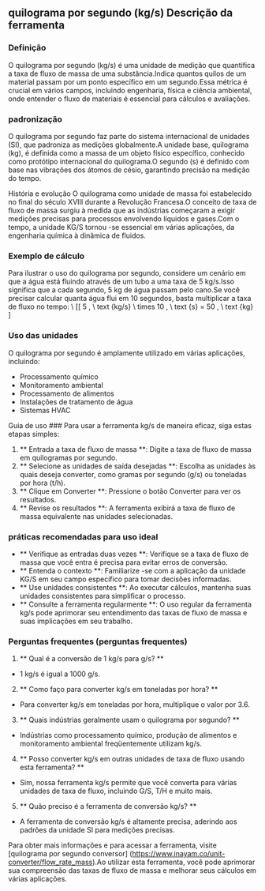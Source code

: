 ## quilograma por segundo (kg/s) Descrição da ferramenta

### Definição
O quilograma por segundo (kg/s) é uma unidade de medição que quantifica a taxa de fluxo de massa de uma substância.Indica quantos quilos de um material passam por um ponto específico em um segundo.Essa métrica é crucial em vários campos, incluindo engenharia, física e ciência ambiental, onde entender o fluxo de materiais é essencial para cálculos e avaliações.

### padronização
O quilograma por segundo faz parte do sistema internacional de unidades (SI), que padroniza as medições globalmente.A unidade base, quilograma (kg), é definida como a massa de um objeto físico específico, conhecido como protótipo internacional do quilograma.O segundo (s) é definido com base nas vibrações dos átomos de césio, garantindo precisão na medição do tempo.

História e evolução
O quilograma como unidade de massa foi estabelecido no final do século XVIII durante a Revolução Francesa.O conceito de taxa de fluxo de massa surgiu à medida que as indústrias começaram a exigir medições precisas para processos envolvendo líquidos e gases.Com o tempo, a unidade KG/S tornou -se essencial em várias aplicações, da engenharia química à dinâmica de fluidos.

### Exemplo de cálculo
Para ilustrar o uso do quilograma por segundo, considere um cenário em que a água está fluindo através de um tubo a uma taxa de 5 kg/s.Isso significa que a cada segundo, 5 kg de água passam pelo cano.Se você precisar calcular quanta água flui em 10 segundos, basta multiplicar a taxa de fluxo no tempo:
\ [[
5 \, \ text {kg/s} \ times 10 \, \ text {s} = 50 \, \ text {kg}
\]

### Uso das unidades
O quilograma por segundo é amplamente utilizado em várias aplicações, incluindo:
- Processamento químico
- Monitoramento ambiental
- Processamento de alimentos
- Instalações de tratamento de água
- Sistemas HVAC

Guia de uso ###
Para usar a ferramenta kg/s de maneira eficaz, siga estas etapas simples:
1. ** Entrada a taxa de fluxo de massa **: Digite a taxa de fluxo de massa em quilogramas por segundo.
2. ** Selecione as unidades de saída desejadas **: Escolha as unidades às quais deseja converter, como gramas por segundo (g/s) ou toneladas por hora (t/h).
3. ** Clique em Converter **: Pressione o botão Converter para ver os resultados.
4. ** Revise os resultados **: A ferramenta exibirá a taxa de fluxo de massa equivalente nas unidades selecionadas.

### práticas recomendadas para uso ideal
- ** Verifique as entradas duas vezes **: Verifique se a taxa de fluxo de massa que você entra é precisa para evitar erros de conversão.
- ** Entenda o contexto **: Familiarize -se com a aplicação da unidade KG/S em seu campo específico para tomar decisões informadas.
- ** Use unidades consistentes **: Ao executar cálculos, mantenha suas unidades consistentes para simplificar o processo.
- ** Consulte a ferramenta regularmente **: O uso regular da ferramenta kg/s pode aprimorar seu entendimento das taxas de fluxo de massa e suas implicações em seu trabalho.

### Perguntas frequentes (perguntas frequentes)

1. ** Qual é a conversão de 1 kg/s para g/s? **
- 1 kg/s é igual a 1000 g/s.

2. ** Como faço para converter kg/s em toneladas por hora? **
- Para converter kg/s em toneladas por hora, multiplique o valor por 3.6.

3. ** Quais indústrias geralmente usam o quilograma por segundo? **
- Indústrias como processamento químico, produção de alimentos e monitoramento ambiental freqüentemente utilizam kg/s.

4. ** Posso converter kg/s em outras unidades de taxa de fluxo usando esta ferramenta? **
- Sim, nossa ferramenta kg/s permite que você converta para várias unidades de taxa de fluxo, incluindo G/S, T/H e muito mais.

5. ** Quão preciso é a ferramenta de conversão kg/s? **
- A ferramenta de conversão kg/s é altamente precisa, aderindo aos padrões da unidade SI para medições precisas.

Para obter mais informações e para acessar a ferramenta, visite [quilograma por segundo conversor] (https://www.inayam.co/unit-converter/flow_rate_mass).Ao utilizar esta ferramenta, você pode aprimorar sua compreensão das taxas de fluxo de massa e melhorar seus cálculos em várias aplicações.